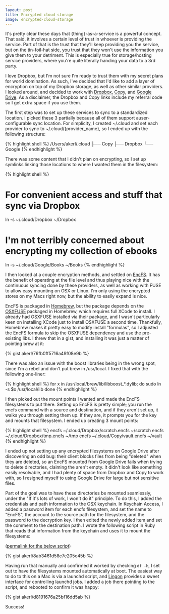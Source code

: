 ```yaml
---
layout: post
title: Encrypted cloud storage
image: encrypted-cloud-storage
---
```

It's pretty clear these days that {thing}-as-a-service is a powerful concept. That said, it involves a certain level of trust in whoever is providing the service. Part of that is the trust that they'll keep providing you the service, but on the tin-foil-hat side, you trust that they won't use the information you give them to your detriment. This is especially true for storage/hosting service providers, where you're quite literally handing your data to a 3rd party.

I love Dropbox, but I'm not sure I'm ready to trust them with my secret plans for world domination. As such, I've decided that I'd like to add a layer of encryption on top of my Dropbox storage, as well as other similar providers. I looked around, and decided to work with [Dropbox](https://www.dropbox.com/referrals/NTI4NDIyODU4OQ), [Copy](https://www.copy.com/page/?r=YubGHw), and [Google Drive](https://drive.google.com). As a disclaimer, the Dropbox and Copy links include my referral code so I get extra space if you use them.

<!--more-->

The first step was to set up these services to sync to a standardized location. I picked these 3 partially because all of them support auser-configurable sync location. For simplicity, I created ~/.cloud and set each provider to sync to ~/.cloud/{provider_name}, so I ended up with the following structure:

{% highlight shell %}
/Users/akerl/.cloud
├── Copy
├── Dropbox
└── Google
{% endhighlight %}

There was some content that I didn't plan on encrypting, so I set up symlinks linking those locations to where I wanted them in the filesystem:

{% highlight shell %}
# For convenient access and stuff that sync via Dropbox
ln -s ~/.cloud/Dropbox ~/Dropbox
# I'm not terribly concerned about encrypting my collection of ebooks
ln -s ~/.cloud/Google/Books ~/Books
{% endhighlight %}

I then looked at a couple encryption methods, and settled on [EncFS](https://en.wikipedia.org/wiki/EncFS). It has the benefit of operating at the file level and thus playing nice with the continuous syncing done by these providers, as well as working with FUSE to allow easy mounting on OSX or Linux. I'm only using the encrypted stores on my Macs right now, but the ability to easily expand is nice.

EncFS is packaged in [Homebrew](https://github.com/Homebrew/brew), but the package depends on the [OSXFUSE](http://osxfuse.github.io/) packaged in Homebrew, which requires full XCode to install. I already had OSXFUSE installed via their package, and I wasn't particularly keen on installing XCode just to install OSXFUSE a second time. Thankfully, Homebrew makes it pretty easy to modify install "formulas", so I adjusted the EncFS formula to skip the OSXFUSE dependency and use the pre-existing libs. I threw that in a gist, and installing it was just a matter of pointing brew at it:

{% gist akerl/76fb0ff5716a49f08e9b %}

There was also an issue with the boost libraries being in the wrong spot, since I'm a rebel and don't put brew in /usr/local. I fixed that with the following one-liner:

{% highlight shell %}
for x in /usr/local/brew/lib/libboost_*.dylib; do
  sudo ln -s $x /usr/local/lib
done
{% endhighlight %}

I then picked out the mount points I wanted and made the EncFS filesystems to put there. Setting up EncFS is pretty simple; you run the encfs command with a source and destination, and if they aren't set up, it walks you through setting them up. If they are, it prompts you for the key and mounts that filesystem. I ended up creating 3 mount points:

{% highlight shell %}
encfs ~/.cloud/Dropbox/scratch.encfs ~/scratch
encfs ~/.cloud/Dropbox/tmp.encfs ~/tmp
encfs ~/.cloud/Copy/vault.encfs ~/vault
{% endhighlight %}

I ended up not setting up any encrypted filesystems on Google Drive after discovering an odd bug: their client blocks files from being "deleted" when they are deleted, so an EncFS mounted from Google Drive fails when trying to delete directories, claiming the aren't empty. It didn't look like something easily resolvable, and I had plenty of space from Dropbox and Copy to work with, so I resigned myself to using Google Drive for large but not sensitive files.

Part of the goal was to have these directories be mounted seamlessly, under the "If it's lots of work, I won't do it" principle. To do this, I added the credentials and path information to the OSX keychain. In Keychain Access, I added a password item for each encfs filesystem, and set the name to "EncFS", the account to the source path for the filesystem, and the password to the decryption key. I then edited the newly added item and set the comment to the destination path. I wrote the following script in Ruby that reads that information from the keychain and uses it to mount the filesystems:

([permalink for the below script](https://github.com/akerl/scripts/blob/master/mount_encfs))

{% gist akerl/8ab3461d58c7e205e45b %}

Having run that manually and confirmed it worked by checking `df -h`, I set out to have the filesystems mounted automatically at boot. The easiest way to do to this on a Mac is via a launchd script, and [Lingon](https://www.peterborgapps.com/lingon/) provides a sweet interface for controlling launchd jobs. I added a job there pointing to the script, and rebooted to confirm it was happy:

{% gist akerl/d8191676a25bf16dd5ab %}

Success!


